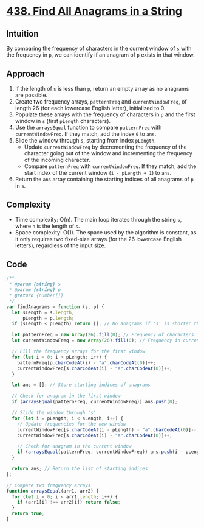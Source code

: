 # [438. Find All Anagrams in a String](https://leetcode.com/problems/find-all-anagrams-in-a-string/description/)

## Intuition

By comparing the frequency of characters in the current window of `s` with the frequency in `p`, we can identify if an anagram of `p` exists in that window.

## Approach

1. If the length of `s` is less than `p`, return an empty array as no anagrams are possible.
2. Create two frequency arrays, `patternFreq` and `currentWindowFreq`, of length 26 (for each lowercase English letter), initialized to 0.
3. Populate these arrays with the frequency of characters in `p` and the first window in `s` (first `pLength` characters).
4. Use the `arraysEqual` function to compare `patternFreq` with `currentWindowFreq`. If they match, add the index `0` to `ans`.
5. Slide the window through `s`, starting from index `pLength`.
   - Update `currentWindowFreq` by decrementing the frequency of the character going out of the window and incrementing the frequency of the incoming character.
   - Compare `patternFreq` with `currentWindowFreq`. If they match, add the start index of the current window (`i - pLength + 1`) to `ans`.
6. Return the `ans` array containing the starting indices of all anagrams of `p` in `s`.

## Complexity

- Time complexity: O(n). The main loop iterates through the string `s`, where `n` is the length of `s`.
- Space complexity: O(1). The space used by the algorithm is constant, as it only requires two fixed-size arrays (for the 26 lowercase English letters), regardless of the input size.

## Code

```javascript
/**
 * @param {string} s
 * @param {string} p
 * @return {number[]}
 */
var findAnagrams = function (s, p) {
  let sLength = s.length,
      pLength = p.length;
  if (sLength < pLength) return []; // No anagrams if 's' is shorter than 'p'

  let patternFreq = new Array(26).fill(0); // Frequency of characters in 'p'
  let currentWindowFreq = new Array(26).fill(0); // Frequency in current window of 's'

  // Fill the frequency arrays for the first window
  for (let i = 0; i < pLength; i++) {
    patternFreq[p.charCodeAt(i) - "a".charCodeAt(0)]++;
    currentWindowFreq[s.charCodeAt(i) - "a".charCodeAt(0)]++;
  }

  let ans = []; // Store starting indices of anagrams

  // Check for anagram in the first window
  if (arraysEqual(patternFreq, currentWindowFreq)) ans.push(0);

  // Slide the window through 's'
  for (let i = pLength; i < sLength; i++) {
    // Update frequencies for the new window
    currentWindowFreq[s.charCodeAt(i - pLength) - "a".charCodeAt(0)]--;
    currentWindowFreq[s.charCodeAt(i) - "a".charCodeAt(0)]++;

    // Check for anagram in the current window
    if (arraysEqual(patternFreq, currentWindowFreq)) ans.push(i - pLength + 1);
  }

  return ans; // Return the list of starting indices
};

// Compare two frequency arrays
function arraysEqual(arr1, arr2) {
  for (let i = 0; i < arr1.length; i++) {
    if (arr1[i] !== arr2[i]) return false;
  }
  return true;
}
```
